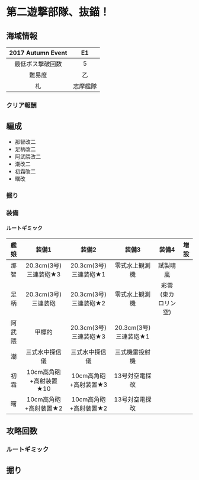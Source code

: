# 第二遊撃部隊、抜錨！

## 海域情報

| 2017 Autumn Event | E1       |
| :-:               | :-:      |
| 最低ボス撃破回数  | 5        |
| 難易度            | 乙       |
| 札                | 志摩艦隊 |

### クリア報酬

## 編成

- 那智改二
- 足柄改二
- 阿武隈改二
- 潮改二
- 初霜改二
- 曙改

### 掘り


### 装備

#### ルートギミック

| 艦娘   | 装備1                   | 装備2               | 装備3          | 装備4              | 増設 |
| :-:    | :---------------------: | :----------------:  | :---------:    | :-:                | :-:  |
| 那智   | 20.3cm(3号)三連装砲★3     | 20.3cm(3号)三連装砲★1 | 零式水上観測機 | 試製晴嵐           |      |
| 足柄   | 20.3cm(3号)三連装砲     | 20.3cm(3号)三連装砲★2 | 零式水上観測機 | 彩雲(東カロリン空) |      |
| 阿武隈 | 甲標的        | 20.3cm(3号)三連装砲★3    | 20.3cm(3号)三連装砲★1     |                    |      |
| 潮     | 三式水中探信儀          | 三式水中探信儀      | 三式機雷投射機 |                    |      |
| 初霜   | 10cm高角砲+高射装置★10     | 10cm高角砲+高射装置★3 | 13号対空電探改 |                    |      |
| 曙     | 10cm高角砲+高射装置★2     | 10cm高角砲+高射装置★2 | 13号対空電探改 |                    |      |




## 攻略回数

### ルートギミック


## 掘り


